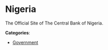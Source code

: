 # Nigeria


The Official Site of The Central Bank of Nigeria.



**Categories**:

- [Government](https://github.com/apis-list/apis-list#government)



